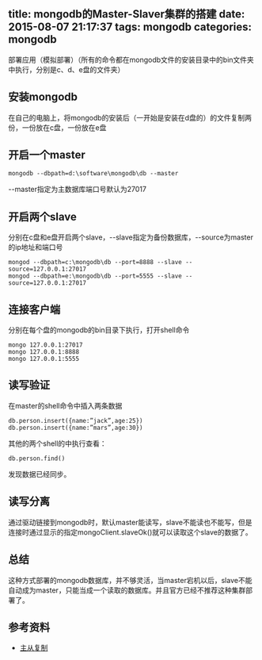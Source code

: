 title: mongodb的Master-Slaver集群的搭建
date: 2015-08-07 21:17:37
tags: mongodb
categories: mongodb
---
部署应用（模拟部署）（所有的命令都在mongodb文件的安装目录中的bin文件夹中执行，分别是c、d、e盘的文件夹）
## 安装mongodb  
在自己的电脑上，将mongodb的安装后（一开始是安装在d盘的）的文件复制两份，一份放在c盘，一份放在e盘
<!--more-->
## 开启一个master
```
mongodb --dbpath=d:\software\mongodb\db --master
```
--master指定为主数据库端口号默认为27017
## 开启两个slave
分别在c盘和e盘开启两个slave，--slave指定为备份数据库，--source为master的ip地址和端口号
```
mongod --dbpath=c:\mongodb\db --port=8888 --slave --source=127.0.0.1:27017
mongod --dbpath=e:\mongodb\db --port=5555 --slave --source=127.0.0.1:27017
```
## 连接客户端
分别在每个盘的mongodb的bin目录下执行，打开shell命令
```
mongo 127.0.0.1:27017
mongo 127.0.0.1:8888
mongo 127.0.0.1:5555
```
## 读写验证
在master的shell命令中插入两条数据
```
db.person.insert({name:”jack”,age:25})
db.person.insert({name:”mars”,age:30})
```
其他的两个shell的中执行查看：
```
db.person.find()
```
发现数据已经同步。
## 读写分离
通过驱动链接到mongodb时，默认master能读写，slave不能读也不能写，但是连接时通过显示的指定mongoClient.slaveOk()就可以读取这个slave的数据了。
## 总结
这种方式部署的mongodb数据库，并不够灵活，当master宕机以后，slave不能自动成为master，只能当成一个读取的数据库。并且官方已经不推荐这种集群部署了。
## 参考资料
+  [主从复制](http://www.cnblogs.com/huangxincheng/archive/2012/03/04/2379755.html)
